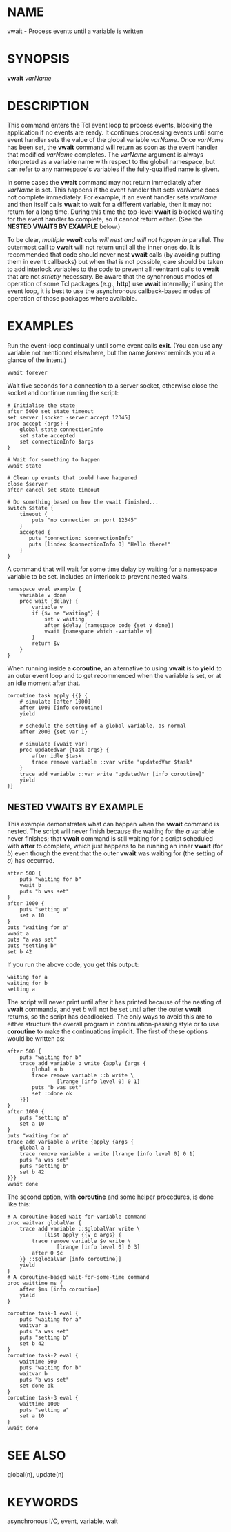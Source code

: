 # NAME

vwait - Process events until a variable is written

# SYNOPSIS

**vwait** *varName*

# DESCRIPTION

This command enters the Tcl event loop to process events, blocking the
application if no events are ready. It continues processing events until
some event handler sets the value of the global variable *varName*. Once
*varName* has been set, the **vwait** command will return as soon as the
event handler that modified *varName* completes. The *varName* argument
is always interpreted as a variable name with respect to the global
namespace, but can refer to any namespace\'s variables if the
fully-qualified name is given.

In some cases the **vwait** command may not return immediately after
*varName* is set. This happens if the event handler that sets *varName*
does not complete immediately. For example, if an event handler sets
*varName* and then itself calls **vwait** to wait for a different
variable, then it may not return for a long time. During this time the
top-level **vwait** is blocked waiting for the event handler to
complete, so it cannot return either. (See the **NESTED VWAITS BY
EXAMPLE** below.)

To be clear, *multiple ***vwait*** calls will nest and will not happen
in* parallel. The outermost call to **vwait** will not return until all
the inner ones do. It is recommended that code should never nest
**vwait** calls (by avoiding putting them in event callbacks) but when
that is not possible, care should be taken to add interlock variables to
the code to prevent all reentrant calls to **vwait** that are not
*strictly* necessary. Be aware that the synchronous modes of operation
of some Tcl packages (e.g., **http**) use **vwait** internally; if using
the event loop, it is best to use the asynchronous callback-based modes
of operation of those packages where available.

# EXAMPLES

Run the event-loop continually until some event calls **exit**. (You can
use any variable not mentioned elsewhere, but the name *forever* reminds
you at a glance of the intent.)

    vwait forever

Wait five seconds for a connection to a server socket, otherwise close
the socket and continue running the script:

    # Initialise the state
    after 5000 set state timeout
    set server [socket -server accept 12345]
    proc accept {args} {
        global state connectionInfo
        set state accepted
        set connectionInfo $args
    }

    # Wait for something to happen
    vwait state

    # Clean up events that could have happened
    close $server
    after cancel set state timeout

    # Do something based on how the vwait finished...
    switch $state {
        timeout {
            puts "no connection on port 12345"
        }
        accepted {
           puts "connection: $connectionInfo"
           puts [lindex $connectionInfo 0] "Hello there!"
        }
    }

A command that will wait for some time delay by waiting for a namespace
variable to be set. Includes an interlock to prevent nested waits.

    namespace eval example {
        variable v done
        proc wait {delay} {
            variable v
            if {$v ne "waiting"} {
                set v waiting
                after $delay [namespace code {set v done}]
                vwait [namespace which -variable v]
            }
            return $v
        }
    }

When running inside a **coroutine**, an alternative to using **vwait**
is to **yield** to an outer event loop and to get recommenced when the
variable is set, or at an idle moment after that.

    coroutine task apply {{} {
        # simulate [after 1000]
        after 1000 [info coroutine]
        yield

        # schedule the setting of a global variable, as normal
        after 2000 {set var 1}

        # simulate [vwait var]
        proc updatedVar {task args} {
            after idle $task
            trace remove variable ::var write "updatedVar $task"
        }
        trace add variable ::var write "updatedVar [info coroutine]"
        yield
    }}

## NESTED VWAITS BY EXAMPLE

This example demonstrates what can happen when the **vwait** command is
nested. The script will never finish because the waiting for the *a*
variable never finishes; that **vwait** command is still waiting for a
script scheduled with **after** to complete, which just happens to be
running an inner **vwait** (for *b*) even though the event that the
outer **vwait** was waiting for (the setting of *a*) has occurred.

    after 500 {
        puts "waiting for b"
        vwait b
        puts "b was set"
    }
    after 1000 {
        puts "setting a"
        set a 10
    }
    puts "waiting for a"
    vwait a
    puts "a was set"
    puts "setting b"
    set b 42

If you run the above code, you get this output:

    waiting for a
    waiting for b
    setting a

The script will never print until after it has printed because of the
nesting of **vwait** commands, and yet *b* will not be set until after
the outer **vwait** returns, so the script has deadlocked. The only ways
to avoid this are to either structure the overall program in
continuation-passing style or to use **coroutine** to make the
continuations implicit. The first of these options would be written as:

    after 500 {
        puts "waiting for b"
        trace add variable b write {apply {args {
            global a b
            trace remove variable ::b write \
                    [lrange [info level 0] 0 1]
            puts "b was set"
            set ::done ok
        }}}
    }
    after 1000 {
        puts "setting a"
        set a 10
    }
    puts "waiting for a"
    trace add variable a write {apply {args {
        global a b
        trace remove variable a write [lrange [info level 0] 0 1]
        puts "a was set"
        puts "setting b"
        set b 42
    }}}
    vwait done

The second option, with **coroutine** and some helper procedures, is
done like this:

    # A coroutine-based wait-for-variable command
    proc waitvar globalVar {
        trace add variable ::$globalVar write \
                [list apply {{v c args} {
            trace remove variable $v write \
                    [lrange [info level 0] 0 3]
            after 0 $c
        }} ::$globalVar [info coroutine]]
        yield
    }
    # A coroutine-based wait-for-some-time command
    proc waittime ms {
        after $ms [info coroutine]
        yield
    }

    coroutine task-1 eval {
        puts "waiting for a"
        waitvar a
        puts "a was set"
        puts "setting b"
        set b 42
    }
    coroutine task-2 eval {
        waittime 500
        puts "waiting for b"
        waitvar b
        puts "b was set"
        set done ok
    }
    coroutine task-3 eval {
        waittime 1000
        puts "setting a"
        set a 10
    }
    vwait done

# SEE ALSO

global(n), update(n)

# KEYWORDS

asynchronous I/O, event, variable, wait

<!---
Copyright (c) 1995-1996 Sun Microsystems, Inc
-->

